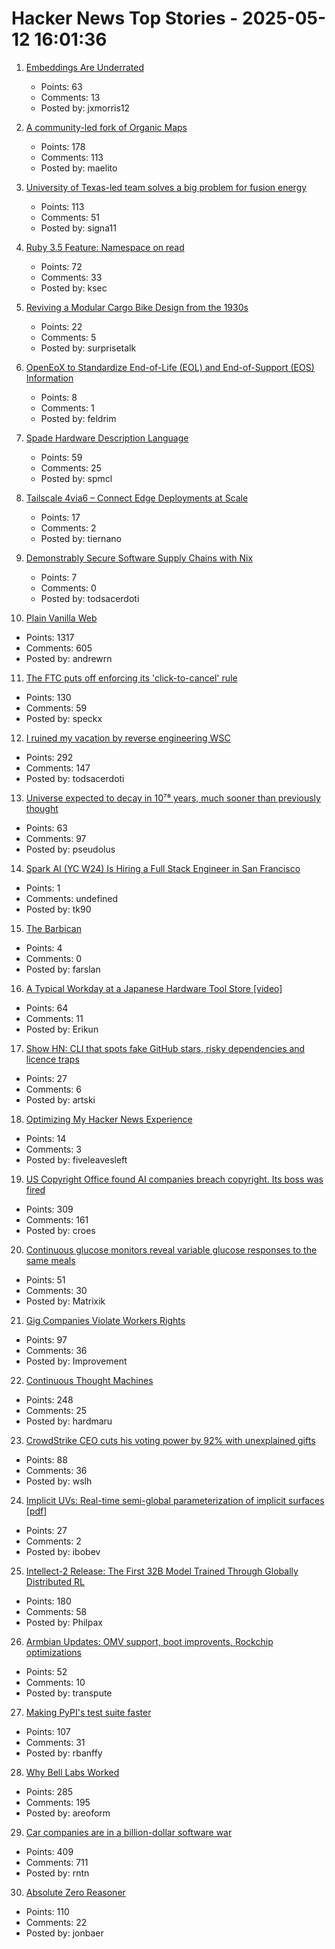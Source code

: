 # Hacker News Top Stories - 2025-05-12 16:01:36

1. [Embeddings Are Underrated](https://technicalwriting.dev/ml/embeddings/overview.html)
   - Points: 63
   - Comments: 13
   - Posted by: jxmorris12

2. [A community-led fork of Organic Maps](https://www.comaps.app/news/2025-05-12/3/)
   - Points: 178
   - Comments: 113
   - Posted by: maelito

3. [University of Texas-led team solves a big problem for fusion energy](https://news.utexas.edu/2025/05/05/university-of-texas-led-team-solves-a-big-problem-for-fusion-energy/)
   - Points: 113
   - Comments: 51
   - Posted by: signa11

4. [Ruby 3.5 Feature: Namespace on read](https://bugs.ruby-lang.org/issues/21311)
   - Points: 72
   - Comments: 33
   - Posted by: ksec

5. [Reviving a Modular Cargo Bike Design from the 1930s](https://www.core77.com/posts/136773/Reviving-a-Modular-Cargo-Bike-Design-from-the-1930s)
   - Points: 22
   - Comments: 5
   - Posted by: surprisetalk

6. [OpenEoX to Standardize End-of-Life (EOL) and End-of-Support (EOS) Information](https://openeox.org/)
   - Points: 8
   - Comments: 1
   - Posted by: feldrim

7. [Spade Hardware Description Language](https://spade-lang.org/)
   - Points: 59
   - Comments: 25
   - Posted by: spmcl

8. [Tailscale 4via6 – Connect Edge Deployments at Scale](https://tailscale.com/blog/4via6-connectivity-to-edge-devices)
   - Points: 17
   - Comments: 2
   - Posted by: tiernano

9. [Demonstrably Secure Software Supply Chains with Nix](https://nixcademy.com/posts/secure-supply-chain-with-nix/)
   - Points: 7
   - Comments: 0
   - Posted by: todsacerdoti

10. [Plain Vanilla Web](https://plainvanillaweb.com/index.html)
   - Points: 1317
   - Comments: 605
   - Posted by: andrewrn

11. [The FTC puts off enforcing its 'click-to-cancel' rule](https://www.theverge.com/news/664730/ftc-delay-click-to-cancel-rule)
   - Points: 130
   - Comments: 59
   - Posted by: speckx

12. [I ruined my vacation by reverse engineering WSC](https://blog.es3n1n.eu/posts/how-i-ruined-my-vacation/)
   - Points: 292
   - Comments: 147
   - Posted by: todsacerdoti

13. [Universe expected to decay in 10⁷⁸ years, much sooner than previously thought](https://phys.org/news/2025-05-universe-decay-years-sooner-previously.html)
   - Points: 63
   - Comments: 97
   - Posted by: pseudolus

14. [Spark AI (YC W24) Is Hiring a Full Stack Engineer in San Francisco](https://www.ycombinator.com/companies/spark/jobs/kDeJlPK-software-engineer-full-stack)
   - Points: 1
   - Comments: undefined
   - Posted by: tk90

15. [The Barbican](https://arslan.io/2025/05/12/barbican-estate/)
   - Points: 4
   - Comments: 0
   - Posted by: farslan

16. [A Typical Workday at a Japanese Hardware Tool Store [video]](https://www.youtube.com/watch?v=A98jyfB5mws)
   - Points: 64
   - Comments: 11
   - Posted by: Erikun

17. [Show HN: CLI that spots fake GitHub stars, risky dependencies and licence traps](https://github.com/m-ahmed-elbeskeri/Starguard)
   - Points: 27
   - Comments: 6
   - Posted by: artski

18. [Optimizing My Hacker News Experience](https://reorientinglife.substack.com/p/optimizing-my-hacker-news-experience)
   - Points: 14
   - Comments: 3
   - Posted by: fiveleavesleft

19. [US Copyright Office found AI companies breach copyright. Its boss was fired](https://www.theregister.com/2025/05/12/us_copyright_office_ai_copyright/)
   - Points: 309
   - Comments: 161
   - Posted by: croes

20. [Continuous glucose monitors reveal variable glucose responses to the same meals](https://examine.com/research-feed/study/1jjKq1/)
   - Points: 51
   - Comments: 30
   - Posted by: Matrixik

21. [Gig Companies Violate Workers Rights](https://www.hrw.org/news/2025/05/12/us-major-companies-violate-gig-workers-rights)
   - Points: 97
   - Comments: 36
   - Posted by: Improvement

22. [Continuous Thought Machines](https://pub.sakana.ai/ctm/)
   - Points: 248
   - Comments: 25
   - Posted by: hardmaru

23. [CrowdStrike CEO cuts his voting power by 92% with unexplained gifts](https://www.bloomberg.com/news/articles/2025-05-12/billionaire-crowdstrike-ceo-cuts-voting-power-by-92-with-unexplained-gifts)
   - Points: 88
   - Comments: 36
   - Posted by: wslh

24. [Implicit UVs: Real-time semi-global parameterization of implicit surfaces [pdf]](https://baptiste-genest.github.io/papers/implicit_uvs.pdf)
   - Points: 27
   - Comments: 2
   - Posted by: ibobev

25. [Intellect-2 Release: The First 32B Model Trained Through Globally Distributed RL](https://www.primeintellect.ai/blog/intellect-2-release)
   - Points: 180
   - Comments: 58
   - Posted by: Philpax

26. [Armbian Updates: OMV support, boot improvents, Rockchip optimizations](https://www.armbian.com/newsflash/armbian-updates-nas-support-lands-boot-systems-improve-and-rockchip-optimizations-arrive/)
   - Points: 52
   - Comments: 10
   - Posted by: transpute

27. [Making PyPI's test suite faster](https://blog.trailofbits.com/2025/05/01/making-pypis-test-suite-81-faster/)
   - Points: 107
   - Comments: 31
   - Posted by: rbanffy

28. [Why Bell Labs Worked](https://1517.substack.com/p/why-bell-labs-worked)
   - Points: 285
   - Comments: 195
   - Posted by: areoform

29. [Car companies are in a billion-dollar software war](https://insideevs.com/features/759153/car-companies-software-companies/)
   - Points: 409
   - Comments: 711
   - Posted by: rntn

30. [Absolute Zero Reasoner](https://andrewzh112.github.io/absolute-zero-reasoner/)
   - Points: 110
   - Comments: 22
   - Posted by: jonbaer

